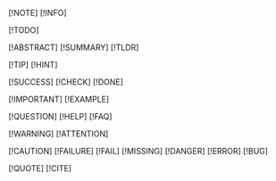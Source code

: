 [!NOTE]
[!INFO]

[!TODO]

[!ABSTRACT]
[!SUMMARY]
[!TLDR]

[!TIP]
[!HINT]

[!SUCCESS]
[!CHECK]
[!DONE]

[!IMPORTANT]
[!EXAMPLE]

[!QUESTION]
[!HELP]
[!FAQ]

[!WARNING]
[!ATTENTION]

[!CAUTION]
[!FAILURE]
[!FAIL]
[!MISSING]
[!DANGER]
[!ERROR]
[!BUG]

[!QUOTE]
[!CITE]
